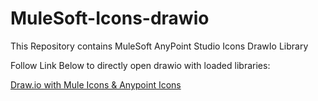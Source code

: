 # MuleSoft-Icons-drawio
This Repository contains MuleSoft AnyPoint Studio Icons DrawIo Library

Follow Link Below to directly open drawio with loaded libraries:

<a href="https://app.diagrams.net/?splash=0&clibs=Uhttps://raw.githubusercontent.com/Prankur07/MuleSoft-Icons-drawio/refs/heads/main/MuleIcons.xml;Uhttps://raw.githubusercontent.com/Prankur07/MuleSoft-Icons-drawio/refs/heads/main/MuleSoftLibrary.xml" target="_blank">Draw.io with Mule Icons & Anypoint Icons</a>
